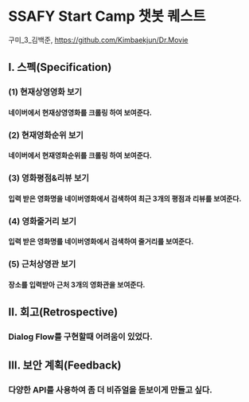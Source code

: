SSAFY Start Camp 챗봇 퀘스트
=============
구미_3_김백준, https://github.com/Kimbaekjun/Dr.Movie


## I. 스펙(Specification)
### (1) 현재상영영화 보기
#### 네이버에서 현재상영영화를 크롤링 하여 보여준다.
### (2) 현재영화순위 보기
#### 네이버에서 현재영화순위를 크롤링 하여 보여준다.
### (3) 영화평점&리뷰 보기
#### 입력 받은 영화명을 네이버영화에서 검색하여 최근 3개의 평점과 리뷰를 보여준다.
### (4) 영화줄거리 보기
#### 입력 받은 영화명를 네이버영화에서 검색하여 줄거리를 보여준다.
### (5) 근처상영관 보기
#### 장소를 입력받아 근처 3개의 영화관을 보여준다.

## II. 회고(Retrospective)
### Dialog Flow를 구현할때 어려움이 있었다.

## III. 보안 계획(Feedback)
### 다양한 API를 사용하여 좀 더 비쥬얼을 돋보이게 만들고 싶다.
